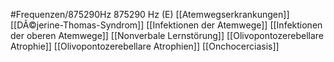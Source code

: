 #Frequenzen/875290Hz
875290 Hz (E)
[[Atemwegserkrankungen]]
[[DÃ©jerine-Thomas-Syndrom]]
[[Infektionen der Atemwege]]
[[Infektionen der oberen Atemwege]]
[[Nonverbale Lernstörung]]
[[Olivopontozerebellare Atrophie]]
[[Olivopontozerebellare Atrophien]]
[[Onchocerciasis]]